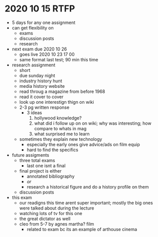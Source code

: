 # 2020 10 15 RTFP

- 5 days for any one assignment
- can get flexibility on 
  - exams
  - discussion posts
  - research
- next exam due 2020 10 26
  - goes live 2020 10 23 17 00
  - same format last test; 90 min this time
- research assignment
  - short 
  - due sunday night
  - industry history hunt
  - media history website
  - read throug a magazine from before 1968
  - read it cover to cover
  - look up one interestign thign on wiki
  - 2-3 pg written response
    - 3 ideas
      1. hollywood knowledge?
      2. what did i follow up on on wiki; why was interesting; how compare to whats in mag
      3. what surprised me to learn
  - sometimes they explain new technology
    - especially the early ones give advice/ads on film equip
    - hard to find the specifics
- future assigments
  - three total exams
    - last one isnt a final
  - final project is either
    - annotated bibliography
    - *or*
    - research a historical figure and do a history profile on them
  - discussion posts
- this exam
  - our readigns this time arent super important; mostly the big ones were talked about during the lecture
  - watching lots of tv for this one
  - the great dictator as well
  - cleo from 5-7 by agnes martha? film
    - related to exam bc its an example of arthouse cinema